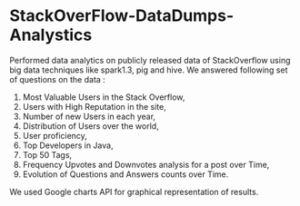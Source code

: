 # StackOverFlow-DataDumps-Analystics
Performed data analytics on publicly released data of StackOverflow using big data techniques like spark1.3, pig and hive. 
We answered following set of questions on the data :
1. Most Valuable Users in the Stack Overflow,
2. Users with High Reputation in the site,
3. Number of new Users in each year,
4. Distribution of Users over the world,
5. User proficiency, 
6. Top Developers in Java, 
7. Top 50 Tags, 
8. Frequency Upvotes and Downvotes analysis for a post over Time,
9. Evolution of Questions and Answers counts over Time. 

We used Google charts API for graphical representation of results.
